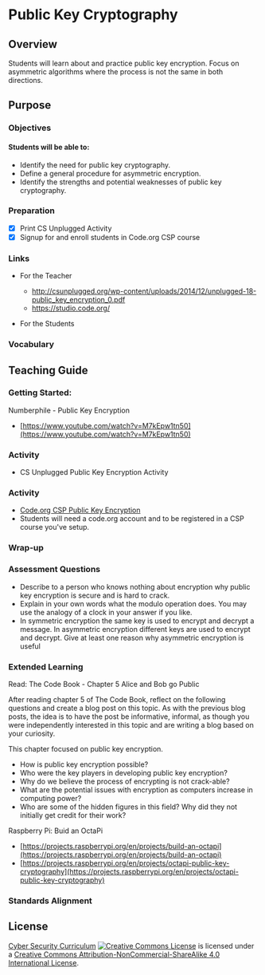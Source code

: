 # Public Key Cryptography

## Overview
Students will learn about and practice public key encryption. Focus on asymmetric algorithms where the process is not the same in both directions.

## Purpose

### Objectives
#### Students will be able to:
- Identify the need for public key cryptography.
- Define a general procedure for asymmetric encryption.
- Identify the strengths and potential weaknesses of public key cryptography.

### Preparation
- [x] Print CS Unplugged Activity
- [x] Signup for and enroll students in Code.org CSP course

### Links
- For the Teacher
	- http://csunplugged.org/wp-content/uploads/2014/12/unplugged-18-public_key_encryption_0.pdf
	- https://studio.code.org/

- For the Students

### Vocabulary

## Teaching Guide
### Getting Started:
Numberphile - Public Key Encryption
- [https://www.youtube.com/watch?v=M7kEpw1tn50](https://www.youtube.com/watch?v=M7kEpw1tn50)

### Activity
- CS Unplugged Public Key Encryption Activity

### Activity
- [Code.org CSP Public Key Encryption](https://studio.code.org/s/csp4/stage/6/puzzle/4)
- Students will need a code.org account and to be registered in a CSP course you've setup.

### Wrap-up

### Assessment Questions
- Describe to a person who knows nothing about encryption why public key encryption is secure and is hard to crack.
- Explain in your own words what the modulo operation does. You may use the analogy of a clock in your answer if you like.
- In symmetric encryption the same key is used to encrypt and decrypt a message. In asymmetric encryption different keys are used to encrypt and decrypt. Give at least one reason why asymmetric encryption is useful

### Extended Learning
Read: The Code Book - Chapter 5
Alice and Bob go Public

After reading chapter 5 of The Code Book, reflect on the following questions and create a blog post on this topic. As with the previous blog posts, the idea is to have the post be informative, informal, as though you were independently interested in this topic and are writing a blog based on your curiosity.

This chapter focused on public key encryption.
- How is public key encryption possible?
- Who were the key players in developing public key encryption?
- Why do we believe the process of encrypting is not crack-able?
- What are the potential issues with encryption as computers increase in computing power?
- Who are some of the hidden figures in this field? Why did they not initially get credit for their work?

Raspberry Pi: Buid an OctaPi
- [https://projects.raspberrypi.org/en/projects/build-an-octapi](https://projects.raspberrypi.org/en/projects/build-an-octapi)
- [https://projects.raspberrypi.org/en/projects/octapi-public-key-cryptography](https://projects.raspberrypi.org/en/projects/octapi-public-key-cryptography)

### Standards Alignment

## License
[Cyber Security Curriculum](https://github.com/DerekBabb/CyberSecurity) <a rel="license" href="http://creativecommons.org/licenses/by-nc-sa/4.0/"><img alt="Creative Commons License" style="border-width:0" src="https://i.creativecommons.org/l/by-nc-sa/4.0/88x31.png" /></a> is licensed under a <a rel="license" href="http://creativecommons.org/licenses/by-nc-sa/4.0/">Creative Commons Attribution-NonCommercial-ShareAlike 4.0 International License</a>.
